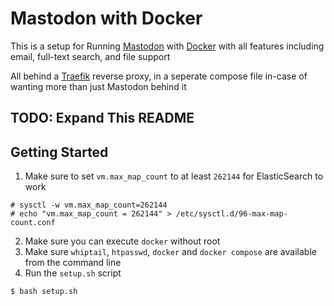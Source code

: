# Mastodon with Docker

This is a setup for Running [Mastodon](https://joinmastodon.org/) with [Docker](https://docker.com/) with all features including email, full-text search, and file support

All behind a [Traefik](https://traefik.io) reverse proxy, in a seperate compose file in-case of wanting more than just Mastodon behind it

## TODO: Expand This README

## Getting Started

1. Make sure to set `vm.max_map_count` to at least `262144` for ElasticSearch to work
```console
# sysctl -w vm.max_map_count=262144
# echo "vm.max_map_count = 262144" > /etc/sysctl.d/96-max-map-count.conf
```

2. Make sure you can execute `docker` without root
3. Make sure `whiptail`, `htpasswd`, `docker` and `docker compose` are available from the command line
4. Run the `setup.sh` script
```console
$ bash setup.sh
```